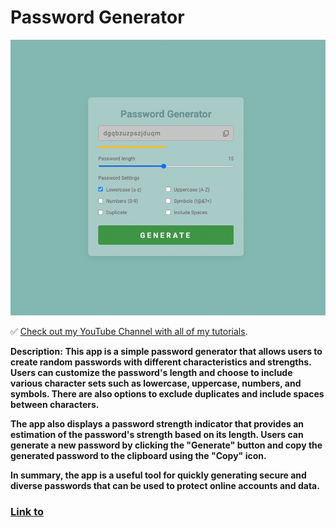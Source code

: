 # Password Generator

![Password Generator](https://github.com/Jonasodiq/pass-generator/blob/main/img/generator.png)

✅ [Check out my YouTube Channel with all of my tutorials](https://www.youtube.com).

**Description:**
**This app is a simple password generator that allows users to create random passwords with different characteristics and strengths. Users can customize the password's length and choose to include various character sets such as lowercase, uppercase, numbers, and symbols. There are also options to exclude duplicates and include spaces between characters.**

**The app also displays a password strength indicator that provides an estimation of the password's strength based on its length. Users can generate a new password by clicking the "Generate" button and copy the generated password to the clipboard using the "Copy" icon.**

**In summary, the app is a useful tool for quickly generating secure and diverse passwords that can be used to protect online accounts and data.**

### [Link to](dapper-pass-generator.netlify.app)